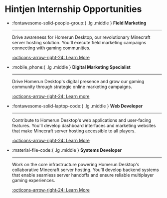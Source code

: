 # Hintjen Internship Opportunities

<div class="grid cards" markdown>

-   :fontawesome-solid-people-group:{ .lg .middle } __Field Marketing__

    ---

    Drive awareness for Homerun Desktop, our revolutionary Minecraft server hosting solution. You'll execute field marketing campaigns connecting with gaming communities.

    [:octicons-arrow-right-24: Learn More](careers/field-marketing.md)

-   :mobile_phone:{ .lg .middle } __Digital Marketing Specialist__

    ---

    Drive Homerun Desktop's digital presence and grow our gaming community through strategic online marketing campaigns. 
   
    [:octicons-arrow-right-24: Learn more](careers/digital-marketing.md)

-   :fontawesome-solid-laptop-code:{ .lg .middle } __Web Developer__

    ---

    Contribute to Homerun Desktop's web applications and user-facing features. You'll develop dashboard interfaces and marketing websites that make Minecraft server hosting accessible to all players.

    [:octicons-arrow-right-24: Learn More](careers/web-developer.md)

-   :material-file-code:{ .lg .middle } __Systems Developer__

    ---

    Work on the core infrastructure powering Homerun Desktop's collaborative Minecraft server hosting. You'll develop backend systems that enable seamless server handoffs and ensure reliable multiplayer gaming experiences.

    [:octicons-arrow-right-24: Learn More](careers/systems-developer.md)

</div>


<!-- 
<div class="jobs-grid">
  <div class="job-card">
    <h3>Digital Marketing</h3>
    <p>Part-time position</p>
    <a href="careers/digital-marketing-part-time/">View Details</a>
  </div>
  
  <div class="job-card">
    <h3>Field Marketing</h3>
    <p>Part-time position</p>
    <a href="careers/field-marketing-part-time/">View Details</a>
  </div>
  
  <div class="job-card">
    <h3>Web Developer</h3>
    <p>Part-time position</p>
    <a href="careers/web-developer-part-time/">View Details</a>
  </div>
  
  <div class="job-card">
    <h3>Systems Developer</h3>
    <p>Part-time position</p>
    <a href="careers/systems-developer-part-time/">View Details</a>
  </div>
</div> -->